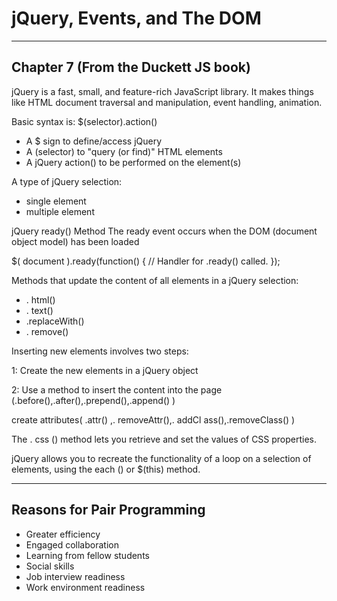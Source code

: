 #  jQuery, Events, and The DOM
----------------------
## Chapter 7 (From the Duckett JS book)

jQuery is a fast, small, and feature-rich JavaScript library. It makes things like HTML document traversal and manipulation, event handling, animation.

Basic syntax is: $(selector).action()
- A $ sign to define/access jQuery
- A (selector) to "query (or find)" HTML elements
- A jQuery action() to be performed on the element(s)

A type of jQuery selection:
- single element
- multiple element

 jQuery ready() Method
 The ready event occurs when the DOM (document object model) has been loaded
 
$( document ).ready(function() {
  // Handler for .ready() called.
});

Methods that update the content of all elements in a jQuery selection:

- . html() 
- . text() 
- .replaceWith()
- . remove()

Inserting new elements involves two steps:

1: Create the new elements in a jQuery object

2: Use a method to insert the content into the page (.before(),.after(),.prepend(),.append() )

create attributes( .attr() ,. removeAttr(),. addCl ass(),.removeClass() )

The . css () method lets you retrieve and set the values of CSS properties. 

jQuery allows you to recreate the functionality of a loop on a selection of elements, using the  each () or $(this) method. 



--------------------------------
## Reasons for Pair Programming

- Greater efficiency
- Engaged collaboration
- Learning from fellow students
- Social skills
- Job interview readiness
- Work environment readiness

